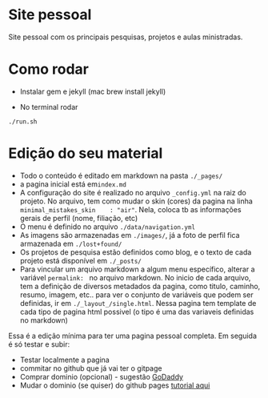 # Site pessoal
Site pessoal com os principais pesquisas, projetos e aulas ministradas.


# Como rodar

- Instalar gem e jekyll (mac brew install jekyll)

- No terminal rodar

`./run.sh`


# Edição do seu material

- Todo o conteúdo é editado em markdown na pasta `./_pages/`
- a pagina inicial está em`index.md`
- A configuração do site é realizado no arquivo `_config.yml` na raiz do projeto. No arquivo, tem como mudar o skin (cores) da pagina na linha `minimal_mistakes_skin    : "air"`. Nela, coloca tb as informações gerais de perfil (nome, filiação, etc)
- O menu é definido no arquivo `./data/navigation.yml`
- As imagens são armazenadas em `./images/`, já a foto de perfil fica armazenada em `./lost+found/`
- Os projetos de pesquisa estão definidos como blog, e o texto de cada projeto está disponível em `./_posts/`
- Para vincular um arquivo markdown a algum menu específico, alterar a variável `permalink: ` no arquivo markdown. No inicio de cada arquivo, tem a definição de diversos metadados da pagina, como titulo, caminho, resumo, imagem, etc.. para ver o conjunto de variáveis que podem ser definidas, ir em `./_layout_/single.html`. Nessa pagina tem  template de cada tipo de pagina html possivel (o tipo é uma das variaveis definidas no markdown)

Essa é a edição mínima para ter uma pagina pessoal completa. Em seguida é só testar e subir:

- Testar localmente a pagina
- commitar no github que já vai ter o gitpage
- Comprar dominio (opcional) - sugestão [GoDaddy](https://www.godaddy.com/pt-br)
- Mudar o dominio (se quiser) do github pages [tutorial aqui](https://docs.github.com/en/pages/configuring-a-custom-domain-for-your-github-pages-site/managing-a-custom-domain-for-your-github-pages-site)


